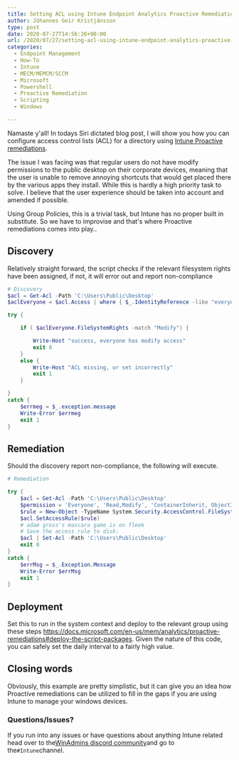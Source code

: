 ```yaml
---
title: Setting ACL using Intune Endpoint Analytics Proactive Remediations
author: Jóhannes Geir Kristjánsson
type: post
date: 2020-07-27T14:56:26+00:00
url: /2020/07/27/setting-acl-using-intune-endpoint-analytics-proactive-remediations/
categories:
  - Endpoint Management
  - How-To
  - Intune
  - MECM/MEMCM/SCCM
  - Microsoft
  - Powershell
  - Proactive Remediation
  - Scripting
  - Windows

---
```

Namaste y'all! In todays Siri dictated blog post, I will show you how you can configure access control lists (ACL) for a directory using [Intune Proactive remediations](https://docs.microsoft.com/en-us/mem/analytics/proactive-remediations).

The issue I was facing was that regular users do not have modify permissions to the public desktop on their corporate devices, meaning that the user is unable to remove annoying shortcuts that would get placed there by the various apps they install. While this is hardly a high priority task to solve. I believe that the user experience should be taken into account and amended if possible.

Using Group Policies, this is a trivial task, but Intune has no proper built in substitute. So we have to improvise and that's where Proactive remediations comes into play..

## Discovery

Relatively straight forward, the script checks if the relevant filesystem rights have been assigned, if not, it will error out and report non-compliance


```powershell
# Discovery
$acl = Get-Acl -Path 'C:\Users\Public\Desktop'
$aclEveryone = $acl.Access | where { $_.IdentityReference -like "everyone" } 

try {

    if ( $aclEveryone.FileSystemRights -match "Modify") {

        Write-Host "success, everyone has modify access"
        exit 0
    }
    else {
        Write-Host "ACL missing, or set incorrectly"
        exit 1
    }

}
catch {
    $errmeg = $_.exception.message
    Write-Error $errmeg
    exit 1
}
```


## Remediation

Should the discovery report non-compliance, the following will execute.


```powershell
# Remediation

try {
    $acl = Get-Acl -Path 'C:\Users\Public\Desktop'
    $permission = 'Everyone', 'Read,Modify', 'ContainerInherit, ObjectInherit', 'None', 'Allow' 
    $rule = New-Object -TypeName System.Security.AccessControl.FileSystemAccessRule -ArgumentList $permission
    $acl.SetAccessRule($rule)
    # adam gross's mascara game is on fleek
    # Save the access rule to disk:
    $acl | Set-Acl -Path 'C:\Users\Public\Desktop'
    exit 0
}
catch {
    $errMsg = $_.Exception.Message
    Write-Error $errMsg
    exit 1
}
```


## Deployment

Set this to run in the system context and deploy to the relevant group using these steps <https://docs.microsoft.com/en-us/mem/analytics/proactive-remediations#deploy-the-script-packages>. Given the nature of this code, you can safely set the daily interval to a fairly high value.

## Closing words

Obviously, this example are pretty simplistic, but it can give you an idea how Proactive remediations can be utilized to fill in the gaps if you are using Intune to manage your windows devices.

### Questions/Issues?

If you run into any issues or have questions about anything Intune related head over to the[WinAdmins discord community](https://aka.ms/winadmins)and go to the`#Intune`channel.
